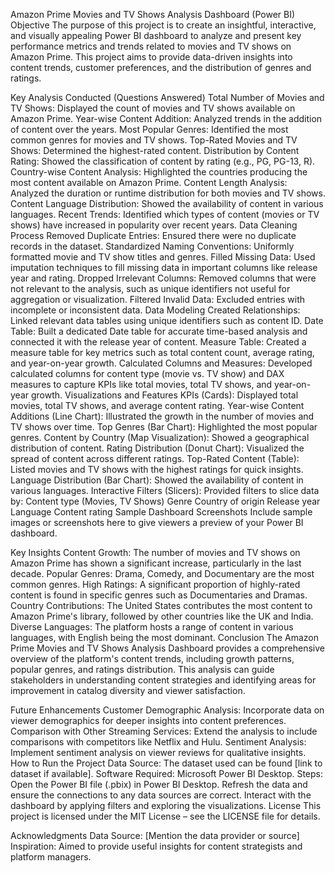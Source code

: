 Amazon Prime Movies and TV Shows Analysis Dashboard (Power BI)
Objective
The purpose of this project is to create an insightful, interactive, and visually appealing Power BI dashboard to analyze and present key performance metrics and trends related to movies and TV shows on Amazon Prime. This project aims to provide data-driven insights into content trends, customer preferences, and the distribution of genres and ratings.

Key Analysis Conducted (Questions Answered)
Total Number of Movies and TV Shows: Displayed the count of movies and TV shows available on Amazon Prime.
Year-wise Content Addition: Analyzed trends in the addition of content over the years.
Most Popular Genres: Identified the most common genres for movies and TV shows.
Top-Rated Movies and TV Shows: Determined the highest-rated content.
Distribution by Content Rating: Showed the classification of content by rating (e.g., PG, PG-13, R).
Country-wise Content Analysis: Highlighted the countries producing the most content available on Amazon Prime.
Content Length Analysis: Analyzed the duration or runtime distribution for both movies and TV shows.
Content Language Distribution: Showed the availability of content in various languages.
Recent Trends: Identified which types of content (movies or TV shows) have increased in popularity over recent years.
Data Cleaning Process
Removed Duplicate Entries: Ensured there were no duplicate records in the dataset.
Standardized Naming Conventions: Uniformly formatted movie and TV show titles and genres.
Filled Missing Data: Used imputation techniques to fill missing data in important columns like release year and rating.
Dropped Irrelevant Columns: Removed columns that were not relevant to the analysis, such as unique identifiers not useful for aggregation or visualization.
Filtered Invalid Data: Excluded entries with incomplete or inconsistent data.
Data Modeling
Created Relationships: Linked relevant data tables using unique identifiers such as content ID.
Date Table: Built a dedicated Date table for accurate time-based analysis and connected it with the release year of content.
Measure Table: Created a measure table for key metrics such as total content count, average rating, and year-on-year growth.
Calculated Columns and Measures: Developed calculated columns for content type (movie vs. TV show) and DAX measures to capture KPIs like total movies, total TV shows, and year-on-year growth.
Visualizations and Features
KPIs (Cards): Displayed total movies, total TV shows, and average content rating.
Year-wise Content Additions (Line Chart): Illustrated the growth in the number of movies and TV shows over time.
Top Genres (Bar Chart): Highlighted the most popular genres.
Content by Country (Map Visualization): Showed a geographical distribution of content.
Rating Distribution (Donut Chart): Visualized the spread of content across different ratings.
Top-Rated Content (Table): Listed movies and TV shows with the highest ratings for quick insights.
Language Distribution (Bar Chart): Showed the availability of content in various languages.
Interactive Filters (Slicers): Provided filters to slice data by:
Content type (Movies, TV Shows)
Genre
Country of origin
Release year
Language
Content rating
Sample Dashboard Screenshots
Include sample images or screenshots here to give viewers a preview of your Power BI dashboard.

Key Insights
Content Growth: The number of movies and TV shows on Amazon Prime has shown a significant increase, particularly in the last decade.
Popular Genres: Drama, Comedy, and Documentary are the most common genres.
High Ratings: A significant proportion of highly-rated content is found in specific genres such as Documentaries and Dramas.
Country Contributions: The United States contributes the most content to Amazon Prime's library, followed by other countries like the UK and India.
Diverse Languages: The platform hosts a range of content in various languages, with English being the most dominant.
Conclusion
The Amazon Prime Movies and TV Shows Analysis Dashboard provides a comprehensive overview of the platform's content trends, including growth patterns, popular genres, and ratings distribution. This analysis can guide stakeholders in understanding content strategies and identifying areas for improvement in catalog diversity and viewer satisfaction.

Future Enhancements
Customer Demographic Analysis: Incorporate data on viewer demographics for deeper insights into content preferences.
Comparison with Other Streaming Services: Extend the analysis to include comparisons with competitors like Netflix and Hulu.
Sentiment Analysis: Implement sentiment analysis on viewer reviews for qualitative insights.
How to Run the Project
Data Source: The dataset used can be found [link to dataset if available].
Software Required: Microsoft Power BI Desktop.
Steps:
Open the Power BI file (.pbix) in Power BI Desktop.
Refresh the data and ensure the connections to any data sources are correct.
Interact with the dashboard by applying filters and exploring the visualizations.
License
This project is licensed under the MIT License – see the LICENSE file for details.

Acknowledgments
Data Source: [Mention the data provider or source]
Inspiration: Aimed to provide useful insights for content strategists and platform managers.
